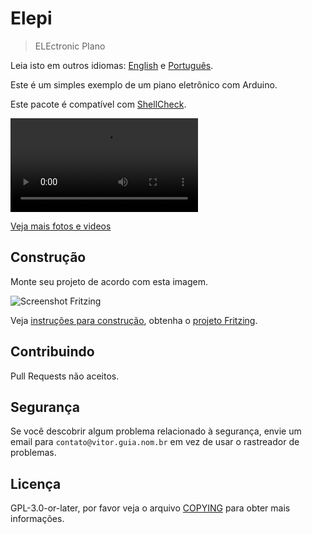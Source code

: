 # Elepi

> ELEctronic PIano

Leia isto em outros idiomas: [English](README.md) e [Português](LEIA-ME.md).

Este é um simples exemplo de um piano eletrônico com Arduino.

Este pacote é compatível com [ShellCheck](https://github.com/koalaman/shellcheck).

![Screencast](https://gitlab.com/vitoranguia/elepi/wikis/uploads/12ae7ba87c1a28596087380676b12382/screencast.mp4)

[Veja mais fotos e videos](https://gitlab.com/vitoranguia/elepi/wikis/wikis)

## Construção

Monte seu projeto de acordo com esta imagem.

![Screenshot Fritzing](https://gitlab.com/vitoranguia/elepi/wikis/uploads/46c035fce54587334d2b9b10b2f57bda/screenshotFritzing.jpg)

Veja [instruções para construção](doc/LEIA-ME.md), obtenha o [projeto Fritzing](https://gitlab.com/vitoranguia/elepi/wikis/uploads/cb460651aaaffca00d06d549e5686ca0/elepi.fzz).

## Contribuindo

Pull Requests não aceitos.

## Segurança

Se você descobrir algum problema relacionado à segurança, envie um email para `contato@vitor.guia.nom.br` em vez de usar o rastreador de problemas.

## Licença

GPL-3.0-or-later, por favor veja o arquivo [COPYING](COPYING) para obter mais informações.
